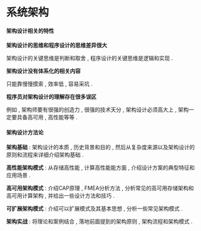 # 系统架构

#### 架构设计相关的特性

**架构设计的思维和程序设计的思维差异很大**

架构设计的关键思维是判断和取舍 , 程序设计的关键思维是逻辑和实现 . 

**架构设计没有体系化的相关内容**

只能靠慢慢摸索 , 效率低 , 容易采坑 . 

**程序员对架构设计的理解存在很多误区**

例如 , 架构师要有很强的创造力 , 很强的技术天分 , 架构设计必须高大上 , 架构一定要具备高可用 , 高性能等等 . 

#### 架构设计方法论

**架构基础** : 架构设计的本质 , 历史背景和目的 , 然后从复杂度来源以及架构设计的原则和流程来详细介绍架构基础 . 

**高性能架构模式** : 从存储高性能 , 计算高性能能方面 , 介绍设计方案的典型特征和应用场景 . 

**高可用架构模式** : 介绍CAP原理 , FMEA分析方法 , 分析常见的高可用存储架构和高可用计算架构 , 并给出一些设计方法和技巧 . 

**可扩展架构模式** : 介绍可以扩展模式及其基本思想 , 分析一些常见架构模式 . 

**架构实战** : 将理论和案例结合 , 落地前面提到的架构原则 , 架构流程和架构模式 . 

